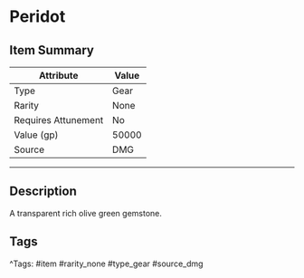 # Peridot

## Item Summary

| Attribute            | Value                        |
|----------------------|------------------------------|
| Type                 | Gear |
| Rarity               | None             |
| Requires Attunement  | No                |
| Value (gp)           | 50000    |
| Source               | DMG |

---

## Description

A transparent rich olive green gemstone.

## Tags

^Tags: #item #rarity_none #type_gear #source_dmg